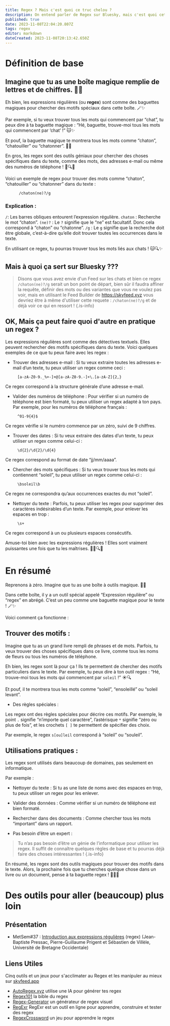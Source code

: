 ```yaml
---
title: Regex ? Mais c'est quoi ce truc chelou ?
description: On entend parler de Regex sur Bluesky, mais c'est quoi cet ovni?
published: true
date: 2023-11-08T22:04:20.807Z
tags: regex
editor: markdown
dateCreated: 2023-11-08T20:13:42.650Z
---
```


# Définition de base
## Imagine que tu as une boîte magique remplie de lettres et de chiffres. 🎩✨

Eh bien, les expressions régulières (ou **regex**) sont comme des baguettes magiques pour chercher des motifs spéciaux dans cette boîte. 🪄✨

Par exemple, si tu veux trouver tous les mots qui commencent par “chat”, tu peux dire à ta baguette magique : “Hé, baguette, trouve-moi tous les mots qui commencent par ‘chat’ !” 🐱✨

Et pouf, la baguette magique te montrera tous les mots comme “chaton”, “chatouiller” ou “chatonner”. 🐾✨

En gros, les regex sont des outils géniaux pour chercher des choses spécifiques dans du texte, comme des mots, des adresses e-mail ou même des numéros de téléphone ! 📝🔍✨

Voici un exemple de regex pour trouver des mots comme “chaton”, “chatouiller” ou “chatonner” dans du texte :

          /chaton(ne)?/g

### Explication :

`/`: Les barres obliques entourent l’expression régulière.
`chaton` : Recherche le mot “chaton”.
`(ne)?` : Le `?` signifie que le “ne” est facultatif. Donc cela correspond à “chaton” ou “chatonne”.
`/g` : Le `g` signifie que la recherche doit être globale, c’est-à-dire qu’elle doit trouver toutes les occurrences dans le texte.

En utilisant ce regex, tu pourras trouver tous les mots liés aux chats ! 🐱🔍✨


## Mais à quoi ça sert sur Bluesky ???

> Disons que vous avez envie d'un Feed sur les chats et bien ce regex `/chaton(ne)?/g` serait un bon point de départ, bien sûr il faudra affiner la requête, définir des mots ou des variantes que vous ne voulez pas voir, mais en utilisant le Feed Builder de https://skyfeed.xyz vous devriez être à même d'utiliser cette requete : `/chaton(ne)?/g` et de déjà voir ce qui en ressort !
{.is-info}

## OK, Mais ça peut faire quoi d'autre en pratique un regex ? 

Les expressions régulières sont comme des détectives textuels. Elles peuvent rechercher des motifs spécifiques dans du texte. Voici quelques exemples de ce que tu peux faire avec les regex :

- Trouver des adresses e-mail :
Si tu veux extraire toutes les adresses e-mail d’un texte, tu peux utiliser un regex comme ceci :

        [a-zA-Z0-9._%+-]+@[a-zA-Z0-9.-]+\.[a-zA-Z]{2,}

Ce regex correspond à la structure générale d’une adresse e-mail.

    
- Valider des numéros de téléphone :
Pour vérifier si un numéro de téléphone est bien formaté, tu peux utiliser un regex adapté à ton pays. Par exemple, pour les numéros de téléphone français :

        ^01-9{4}$

Ce regex vérifie si le numéro commence par un zéro, suivi de 9 chiffres.

- Trouver des dates :
Si tu veux extraire des dates d’un texte, tu peux utiliser un regex comme celui-ci :

        \d{2}/\d{2}/\d{4}

Ce regex correspond au format de date “jj/mm/aaaa”.

- Chercher des mots spécifiques :
Si tu veux trouver tous les mots qui contiennent “soleil”, tu peux utiliser un regex comme celui-ci :

        \bsoleil\b

Ce regex ne correspondra qu’aux occurrences exactes du mot “soleil”.

- Nettoyer du texte :
Parfois, tu peux utiliser les regex pour supprimer des caractères indésirables d’un texte. Par exemple, pour enlever les espaces en trop :

        \s+

Ce regex correspond à un ou plusieurs espaces consécutifs.

Amuse-toi bien avec les expressions régulières ! Elles sont vraiment puissantes une fois que tu les maîtrises. 🕵️‍♂️🔍✨


# En résumé 

Reprenons à zéro. Imagine que tu as une boîte à outils magique. 🧰✨

Dans cette boîte, il y a un outil spécial appelé “Expression régulière” ou “regex” en abrégé. C’est un peu comme une baguette magique pour le texte ! 🪄✨

Voici comment ça fonctionne :

## Trouver des motifs :

Imagine que tu as un grand livre rempli de phrases et de mots. Parfois, tu veux trouver des choses spécifiques dans ce livre, comme tous les noms de fleurs ou tous les numéros de téléphone.
        
 Eh bien, les regex sont là pour ça ! Ils te permettent de chercher des motifs particuliers dans le texte. Par exemple, tu peux dire à ton outil regex : “Hé, trouve-moi tous les mots qui commencent par `soleil` !” ☀️🔍
 
 Et pouf, il te montrera tous les mots comme “soleil”, “ensoleillé” ou “soleil levant”.

- Des règles spéciales :

Les regex ont des règles spéciales pour décrire ces motifs. Par exemple, le point `.` signifie “n’importe quel caractère”, l’astérisque `*` signifie “zéro ou plus de fois”, et les crochets `[ ]` te permettent de spécifier des choix.

Par exemple, le regex `s[ou]leil` correspond à “soleil” ou “souleil”.


## Utilisations pratiques :

Les regex sont utilisés dans beaucoup de domaines, pas seulement en informatique. 

Par exemple :

- Nettoyer du texte : Si tu as une liste de noms avec des espaces en trop, tu peux utiliser un regex pour les enlever.

- Valider des données : Comme vérifier si un numéro de téléphone est bien formaté.
- Rechercher dans des documents : Comme chercher tous les mots “important” dans un rapport.

- Pas besoin d’être un expert :

>Tu n’as pas besoin d’être un génie de l’informatique pour utiliser les regex. Il suffit de connaître quelques règles de base et tu pourras déjà faire des choses intéressantes !
{.is-info}

En résumé, les regex sont des outils magiques pour trouver des motifs dans le texte. Alors, la prochaine fois que tu cherches quelque chose dans un livre ou un document, pense à ta baguette regex ! 📖🔮✨

# Des outils pour aller (beaucoup) plus loin

## Présentation 

- MetSem#37 : [Introduction aux expressions régulières](https://metsem.hypotheses.org/1240) (regex) (Jean-Baptiste Pressac, Pierre-Guillaume Prigent et Sébastien de Villèle, Université de Bretagne Occidentale) 

## Liens Utiles

Cinq outils et un jeux pour s'acclimater au Regex et les manipuler au mieux sur [skyfeed.app](https://skyfeed.app)

- [AutoRegex.xyz](https://autoregex.xyz/) utilise une IA pour générer tes regex
- [Regex101](https://regex101.com/) la bible du regex
- [Regex-Generator](https://regex-generator.olafneumann.org/) un générateur de regex visuel
- [RegExr](https://regexr.com/) RegExr est un outil en ligne pour apprendre, construire et tester des regex
- [RegexCrossword](https://regexcrossword.com/) un jeu pour apprendre le regex
